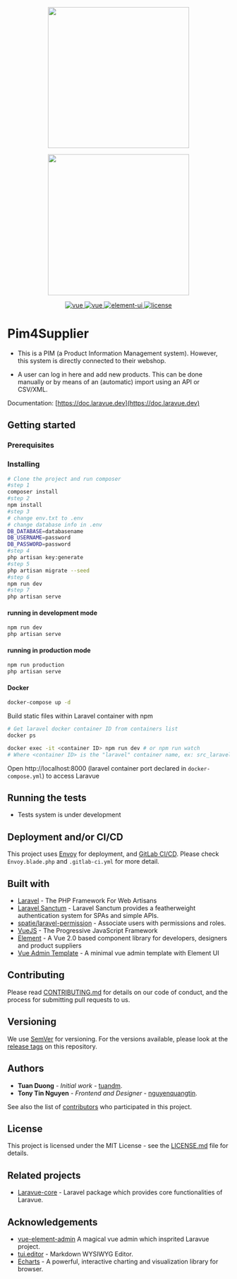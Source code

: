 <p align="center">
  <img width="320" src="https://cp5.sgp1.cdn.digitaloceanspaces.com/zoro/laravue-cdn/laravue-logo-line.png">
</p>
<p align="center">
  <img width="320" src="https://i.imgur.com/Sch5c05.png">
</p>
<p align="center">
  <a href="https://laravel.com">
    <img src="https://img.shields.io/badge/laravel-7.3-brightgreen.svg" alt="vue">
  </a>
  <a href="https://github.com/vuejs/vue">
    <img src="https://img.shields.io/badge/vue-2.6.10-brightgreen.svg" alt="vue">
  </a>
  <a href="https://github.com/ElemeFE/element">
    <img src="https://img.shields.io/badge/element--ui-2.13.0-brightgreen.svg" alt="element-ui">
  </a>
  <a href="https://github.com/tuandm/laravue/blob/master/LICENSE">
    <img src="https://img.shields.io/badge/license-MIT-brightgreen.svg" alt="license">
  </a>
</p>

# Pim4Supplier

* This is a PIM (a Product Information Management system). However, this system is directly connected to their webshop.

* A user can log in here and add new products. This can be done manually or by means of an (automatic) import using an API or CSV/XML.

Documentation: [https://doc.laravue.dev](https://doc.laravue.dev)
## Getting started

### Prerequisites

### Installing
```bash
# Clone the project and run composer
#step 1
composer install
#step 2
npm install
#step 3
# change env.txt to .env 
# change database info in .env
DB_DATABASE=databasename
DB_USERNAME=password
DB_PASSWORD=password
#step 4
php artisan key:generate
#step 5
php artisan migrate --seed
#step 6
npm run dev
#step 7
php artisan serve
```
#### running in development mode
```bash
npm run dev
php artisan serve
```
#### running in production mode
```bash
npm run production
php artisan serve
```

#### Docker
```sh
docker-compose up -d
```
Build static files within Laravel container with npm
```sh
# Get laravel docker container ID from containers list
docker ps

docker exec -it <container ID> npm run dev # or npm run watch
# Where <container ID> is the "laravel" container name, ex: src_laravel_1
```
Open http://localhost:8000 (laravel container port declared in `docker-compose.yml`) to access Laravue

## Running the tests
* Tests system is under development

## Deployment and/or CI/CD
This project uses [Envoy](https://laravel.com/docs/5.8/envoy) for deployment, and [GitLab CI/CD](https://about.gitlab.com/product/continuous-integration/). Please check `Envoy.blade.php` and `.gitlab-ci.yml` for more detail.

## Built with
* [Laravel](https://laravel.com/) - The PHP Framework For Web Artisans
* [Laravel Sanctum](https://github.com/laravel/sanctum/) - Laravel Sanctum provides a featherweight authentication system for SPAs and simple APIs.
* [spatie/laravel-permission](https://github.com/spatie/laravel-permission) - Associate users with permissions and roles.
* [VueJS](https://vuejs.org/) - The Progressive JavaScript Framework
* [Element](https://element.eleme.io/) - A  Vue 2.0 based component library for developers, designers and product suppliers
* [Vue Admin Template](https://github.com/PanJiaChen/vue-admin-template) - A minimal vue admin template with Element UI

## Contributing

Please read [CONTRIBUTING.md](CONTRIBUTING.md) for details on our code of conduct, and the process for submitting pull requests to us.

## Versioning

We use [SemVer](http://semver.org/) for versioning. For the versions available, please look at the [release tags](https://github.com/tuandm/laravue/tags) on this repository.

## Authors

* **Tuan Duong** - *Initial work* - [tuandm](https://github.com/tuandm).
* **Tony Tin Nguyen** - *Frontend and Designer* - [nguyenquangtin](https://github.com/nguyenquangtin).

See also the list of [contributors](https://github.com/tuandm/laravue/contributors) who participated in this project.

## License

This project is licensed under the MIT License - see the [LICENSE.md](LICENSE) file for details.

## Related projects

* [Laravue-core](https://github.com/tuandm/laravue-core) - Laravel package which provides core functionalities of Laravue.

## Acknowledgements

* [vue-element-admin](https://panjiachen.github.io/vue-element-admin/#/) A magical vue admin which insprited Laravue project.
* [tui.editor](https://github.com/nhnent/tui.editor) - Markdown WYSIWYG Editor.
* [Echarts](http://echarts.apache.org/) - A powerful, interactive charting and visualization library for browser.

